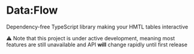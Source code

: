 # Data:Flow
Dependency-free TypeScript library making your HMTL tables interactive

⚠️ Note that this project is under active development, meaning most features are still unavailable and API **will** change rapidly until first release
